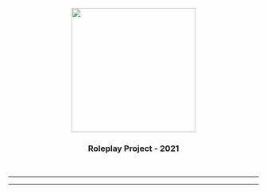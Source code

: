 <p align="center"><img src="https://media.discordapp.net/attachments/817154055561543761/892664208515268638/mikhail-sharov-gta-6-trailer.png?width=877&height=493" align="center" width="250"></p> <h3 align 
= "center">Roleplay Project - 2021</h3> <br> <hr> <p align="center">
<hr>

